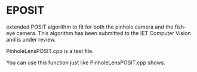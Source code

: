 # EPOSIT
extended POSIT algorithm to fit for both the pinhole camera and the fish-eye camera.
This algorithm has been submitted to the IET Computer Vision and is under review.

PinholeLensPOSIT.cpp is a test file. 

You can use this function just like PinholeLensPOSIT.cpp shows.
